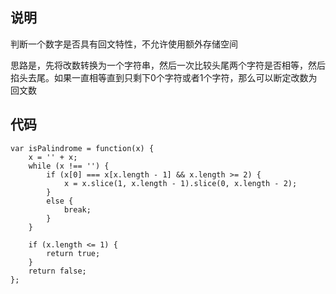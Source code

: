 ## 说明

判断一个数字是否具有回文特性，不允许使用额外存储空间

思路是，先将改数转换为一个字符串，然后一次比较头尾两个字符是否相等，然后掐头去尾。如果一直相等直到只剩下0个字符或者1个字符，那么可以断定改数为回文数



## 代码

```
var isPalindrome = function(x) {  
    x = '' + x;  
    while (x !== '') {  
        if (x[0] === x[x.length - 1] && x.length >= 2) {  
            x = x.slice(1, x.length - 1).slice(0, x.length - 2);  
        }  
        else {  
            break;  
        }  
    }  
      
    if (x.length <= 1) {  
        return true;  
    }  
    return false;  
};  
```